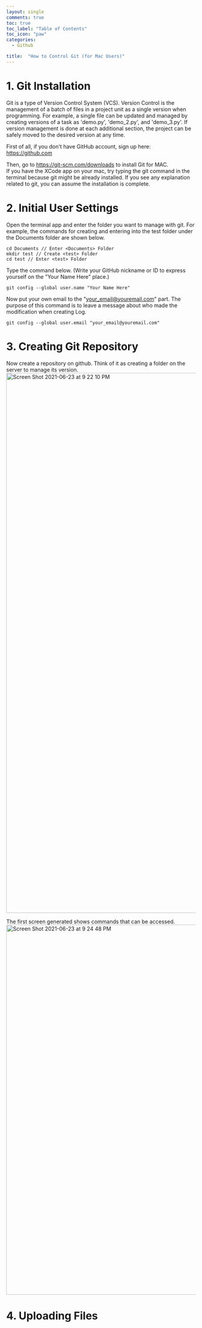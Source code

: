 ```yaml
---
layout: single
comments: true
toc: true
toc_label: "Table of Contents"
toc_icon: "paw"
categories:
  - Github

title:  "How to Control Git (for Mac Users)"
---
```

# 1. Git Installation   
Git is a type of Version Control System (VCS).  Version Control is the management of a batch of files in a project unit as a single version when programming. For example, a single file can be updated and managed by creating versions of a task as 'demo.py', 'demo_2.py', and 'demo_3.py'. If version management is done at each additional section, the project can be safely moved to the desired version at any time.   

First of all, if you don't have GitHub account, sign up here: https://github.com   

Then, go to https://git-scm.com/downloads to install Git for MAC.   
If you have the XCode app on your mac, try typing the git command in the terminal because git might be already installed. If you see any explanation related to git, you can assume the installation is complete.    

# 2. Initial User Settings
Open the terminal app and enter the folder you want to manage with git. For example, the commands for creating and entering into the test folder under the Documents folder are shown below.   
```
cd Documents // Enter <Documents> Folder   
mkdir test // Create <test> Folder   
cd test // Enter <test> Folder
```

Type the command below. (Write your GitHub nickname or ID to express yourself on the "Your Name Here" place.)   
```
git config --global user.name "Your Name Here"
```

Now put your own email to the "your_email@youremail.com" part. The purpose of this command is to leave a message about who made the modification when creating Log.
```
git config --global user.email "your_email@youremail.com"
```

# 3. Creating Git Repository
Now create a repository on github. Think of it as creating a folder on the server to manage its version.   
<img width="1435" alt="Screen Shot 2021-06-23 at 9 22 10 PM" src="https://user-images.githubusercontent.com/81342538/123095656-42a9a200-d469-11eb-856f-36da9464a902.png">

The first screen generated shows commands that can be accessed.   
<img width="983" alt="Screen Shot 2021-06-23 at 9 24 48 PM" src="https://user-images.githubusercontent.com/81342538/123095914-869ca700-d469-11eb-981b-8bf920a1f2cf.png">

# 4. Uploading Files

